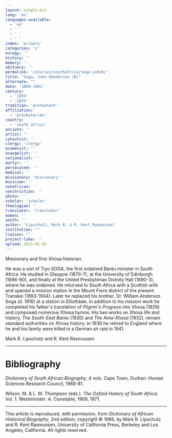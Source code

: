 ```yaml
---
layout: single-bio
lang: 'en'
languages-available:
  - 'en'
  - ' '
  - ' '
  - ' '
index: 'primary'
categories: 's'
eulogy: ''
history: ''
memory: ''
obituary: ''
permalink: '/stories/southafrica/soga-johnh/'
title: "Soga, John Henderson (B)"
alternate: ""
date: '1860-1941'
century:
  - '19th'
  - '20th'
tradition: 'protestant'
affiliation:
  - 'presbyterian'
country:
  - 'south africa'
ancient: ''
artist: ''
catechist: ''
clergy: 'clergy'
ecumenist: ''
evangelist: ''
nationalist: ''
martyr: ''
persecuted: ''
medical: ''
missionary: 'missionary'
musician: ''
nonafrican: ''
nonchristian: ''
photo: ''
scholar: 'scholar'
theologian: ''
translator: 'translator'
women: ''
youth: ''
author: "Lipschutz, Mark R. & R. Kent Rasmussen"
institution: ""
liaison: ""
project-luke: ''
upload: 2011-01-01
---
```




Missionary and first Xhosa historian.

He was a son of Tiyo SOGA, the first ordained Bantu minister in South Africa.  He studied in Glasgow (1870-7), at the University of Edinburgh (1886-90), and finally at the United Presbyterian Divinity Hall (1890-3), where he was ordained.  He returned to South Africa with a Scottish wife and opened a mission station in the Mount Frere district of the present Transkei (1893-1904).  Later he replaced his brother, Dr. William Anderson Soga (d. 1916) at a station in Elliottdale.  In addition to his mission work he completed his father's translation of *Pilgrim's Progress* into Xhosa (1929) and composed numerous Xhosa hymns.  His two works on Xhosa life and history, *The South-East Bantu* (1930) and *The Ama-Xhosa* (1932), remain standard authorities on Xhosa history.  In 1936 he retired to England where he and his family were killed in a German air raid in 1941.

Mark R. Lipschutz and R. Kent Rasmussen

---

# Bibliography

*Dictionary of South African Biography,* 4 vols.  Cape Town, Durban: Human Sciences Research Council, 1968-81.

Wilson, M. & L. M. Thompson (eds.).  *The Oxford History of South Africa.*  Vol. 1.   Westminster: A. Constable, 1969, 1971.

---

This article is reproduced, with permission, from *Dictionary of African Historical Biography*, 2nd edition, copyright &copy; 1986, by Mark R. Lipschutz and R. Kent Rasmussen,  University of California Press, Berkeley and Los Angeles, California.  All rights reserved.
